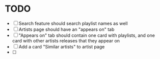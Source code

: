 # TODO

* [ ] Search feature should search playlist names as well
* [ ] Artists page should have an "appears on" tab
* [ ] "Appears on" tab should contain one card with playlists, and one card with other artists releases that they appear on
* [ ] Add a card "Similar artists" to artist page
* [ ] 
